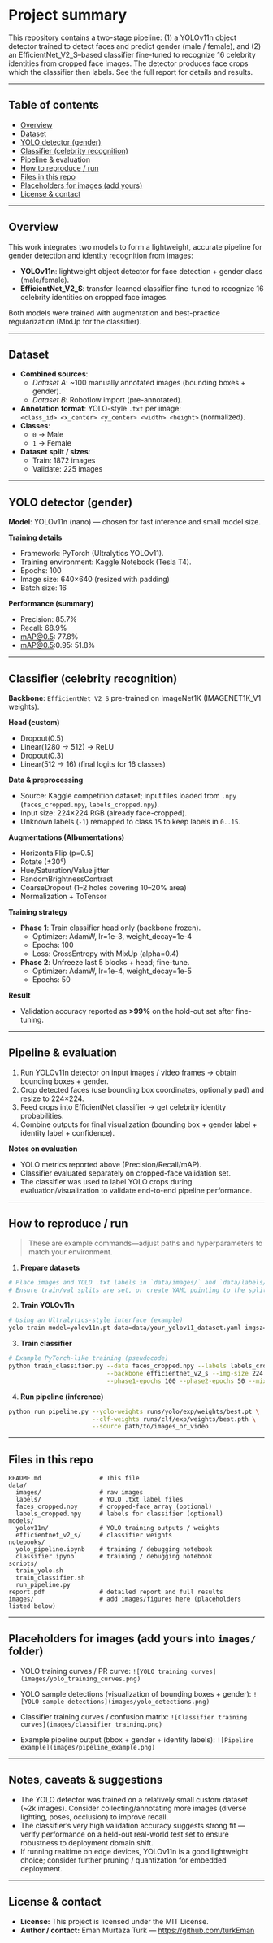 # Project summary
This repository contains a two-stage pipeline: (1) a YOLOv11n object detector trained to detect faces and predict gender (male / female), and (2) an EfficientNet_V2_S–based classifier fine-tuned to recognize 16 celebrity identities from cropped face images. The detector produces face crops which the classifier then labels. See the full report for details and results.

---

## Table of contents
- [Overview](#overview)  
- [Dataset](#dataset)  
- [YOLO detector (gender)](#yolo-detector-gender)  
- [Classifier (celebrity recognition)](#classifier-celebrity-recognition)  
- [Pipeline & evaluation](#pipeline--evaluation)  
- [How to reproduce / run](#how-to-reproduce--run)  
- [Files in this repo](#files-in-this-repo)  
- [Placeholders for images (add yours)](#placeholders-for-images-add-yours)  
- [License & contact](#license--contact)

---

## Overview
This work integrates two models to form a lightweight, accurate pipeline for gender detection and identity recognition from images:
- **YOLOv11n**: lightweight object detector for face detection + gender class (male/female).  
- **EfficientNet_V2_S**: transfer-learned classifier fine-tuned to recognize 16 celebrity identities on cropped face images.  

Both models were trained with augmentation and best-practice regularization (MixUp for the classifier).

---

## Dataset
- **Combined sources**:
  - *Dataset A*: ~100 manually annotated images (bounding boxes + gender).
  - *Dataset B*: Roboflow import (pre-annotated).  
- **Annotation format**: YOLO-style `.txt` per image:  
  `<class_id> <x_center> <y_center> <width> <height>` (normalized).  
- **Classes**:
  - `0` → Male  
  - `1` → Female  
- **Dataset split / sizes**:
  - Train: 1872 images  
  - Validate: 225 images  

---

## YOLO detector (gender)
**Model**: YOLOv11n (nano) — chosen for fast inference and small model size.  

**Training details**
- Framework: PyTorch (Ultralytics YOLOv11).  
- Training environment: Kaggle Notebook (Tesla T4).  
- Epochs: 100  
- Image size: 640×640 (resized with padding)  
- Batch size: 16  

**Performance (summary)**  
- Precision: 85.7%  
- Recall: 68.9%  
- mAP@0.5: 77.8%  
- mAP@0.5:0.95: 51.8%  

---

## Classifier (celebrity recognition)
**Backbone**: `EfficientNet_V2_S` pre-trained on ImageNet1K (IMAGENET1K_V1 weights).  

**Head (custom)**
- Dropout(0.5)  
- Linear(1280 → 512) → ReLU  
- Dropout(0.3)  
- Linear(512 → 16) (final logits for 16 classes)  

**Data & preprocessing**
- Source: Kaggle competition dataset; input files loaded from `.npy` (`faces_cropped.npy`, `labels_cropped.npy`).  
- Input size: 224×224 RGB (already face-cropped).  
- Unknown labels (`-1`) remapped to class `15` to keep labels in `0..15`.  

**Augmentations (Albumentations)**
- HorizontalFlip (p=0.5)  
- Rotate (±30°)  
- Hue/Saturation/Value jitter  
- RandomBrightnessContrast  
- CoarseDropout (1–2 holes covering 10–20% area)  
- Normalization + ToTensor  

**Training strategy**
- **Phase 1**: Train classifier head only (backbone frozen).  
  - Optimizer: AdamW, lr=1e-3, weight_decay=1e-4  
  - Epochs: 100  
  - Loss: CrossEntropy with MixUp (alpha=0.4)  
- **Phase 2**: Unfreeze last 5 blocks + head; fine-tune.  
  - Optimizer: AdamW, lr=1e-4, weight_decay=1e-5  
  - Epochs: 50  

**Result**
- Validation accuracy reported as **>99%** on the hold-out set after fine-tuning.  

---

## Pipeline & evaluation
1. Run YOLOv11n detector on input images / video frames → obtain bounding boxes + gender.  
2. Crop detected faces (use bounding box coordinates, optionally pad) and resize to 224×224.  
3. Feed crops into EfficientNet classifier → get celebrity identity probabilities.  
4. Combine outputs for final visualization (bounding box + gender label + identity label + confidence).  

**Notes on evaluation**
- YOLO metrics reported above (Precision/Recall/mAP).  
- Classifier evaluated separately on cropped-face validation set.  
- The classifier was used to label YOLO crops during evaluation/visualization to validate end-to-end pipeline performance.  

---

## How to reproduce / run
> These are example commands—adjust paths and hyperparameters to match your environment.

1. **Prepare datasets**
```bash
# Place images and YOLO .txt labels in `data/images/` and `data/labels/`
# Ensure train/val splits are set, or create YAML pointing to the splits.
````

2. **Train YOLOv11n**

```bash
# Using an Ultralytics-style interface (example)
yolo train model=yolov11n.pt data=data/your_yolov11_dataset.yaml imgsz=640 batch=16 epochs=100
```

3. **Train classifier**

```bash
# Example PyTorch-like training (pseudocode)
python train_classifier.py --data faces_cropped.npy --labels labels_cropped.npy \
                           --backbone efficientnet_v2_s --img-size 224 --batch-size 32 \
                           --phase1-epochs 100 --phase2-epochs 50 --mixup-alpha 0.4
```

4. **Run pipeline (inference)**

```bash
python run_pipeline.py --yolo-weights runs/yolo/exp/weights/best.pt \
                       --clf-weights runs/clf/exp/weights/best.pth \
                       --source path/to/images_or_video
```

---

## Files in this repo

```
README.md                # This file
data/
  images/                # raw images
  labels/                # YOLO .txt label files
  faces_cropped.npy      # cropped-face array (optional)
  labels_cropped.npy     # labels for classifier (optional)
models/
  yolov11n/              # YOLO training outputs / weights
  efficientnet_v2_s/     # classifier weights
notebooks/
  yolo_pipeline.ipynb    # training / debugging notebook
  classifier.ipynb       # training / debugging notebook
scripts/
  train_yolo.sh
  train_classifier.sh
  run_pipeline.py
report.pdf               # detailed report and full results
images/                  # add images/figures here (placeholders listed below)
```

---

## Placeholders for images (add yours into `images/` folder)

* YOLO training curves / PR curve:
  `![YOLO training curves](images/yolo_training_curves.png)`

* YOLO sample detections (visualization of bounding boxes + gender):
  `![YOLO sample detections](images/yolo_detections.png)`

* Classifier training curves / confusion matrix:
  `![Classifier training curves](images/classifier_training.png)`

* Example pipeline output (bbox + gender + identity labels):
  `![Pipeline example](images/pipeline_example.png)`

---

## Notes, caveats & suggestions

* The YOLO detector was trained on a relatively small custom dataset (~2k images). Consider collecting/annotating more images (diverse lighting, poses, occlusion) to improve recall.
* The classifier’s very high validation accuracy suggests strong fit — verify performance on a held-out real-world test set to ensure robustness to deployment domain shift.
* If running realtime on edge devices, YOLOv11n is a good lightweight choice; consider further pruning / quantization for embedded deployment.

---

## License & contact

* **License:** This project is licensed under the MIT License.
* **Author / contact:** Eman Murtaza Turk — https://github.com/turkEman

```
